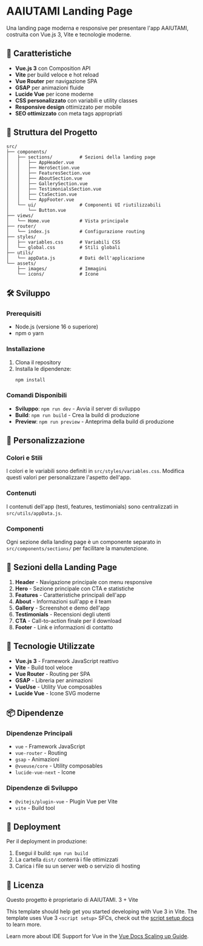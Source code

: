 # AAIUTAMI Landing Page

Una landing page moderna e responsive per presentare l'app AAIUTAMI, costruita con Vue.js 3, Vite e tecnologie moderne.

## 🚀 Caratteristiche

- **Vue.js 3** con Composition API
- **Vite** per build veloce e hot reload
- **Vue Router** per navigazione SPA
- **GSAP** per animazioni fluide
- **Lucide Vue** per icone moderne
- **CSS personalizzato** con variabili e utility classes
- **Responsive design** ottimizzato per mobile
- **SEO ottimizzato** con meta tags appropriati

## 📁 Struttura del Progetto

```
src/
├── components/
│   ├── sections/          # Sezioni della landing page
│   │   ├── AppHeader.vue
│   │   ├── HeroSection.vue
│   │   ├── FeaturesSection.vue
│   │   ├── AboutSection.vue
│   │   ├── GallerySection.vue
│   │   ├── TestimonialsSection.vue
│   │   ├── CtaSection.vue
│   │   └── AppFooter.vue
│   └── ui/                # Componenti UI riutilizzabili
│       └── Button.vue
├── views/
│   └── Home.vue           # Vista principale
├── router/
│   └── index.js           # Configurazione routing
├── styles/
│   ├── variables.css      # Variabili CSS
│   └── global.css         # Stili globali
├── utils/
│   └── appData.js         # Dati dell'applicazione
└── assets/
    ├── images/            # Immagini
    └── icons/             # Icone
```

## 🛠️ Sviluppo

### Prerequisiti

- Node.js (versione 16 o superiore)
- npm o yarn

### Installazione

1. Clona il repository
2. Installa le dipendenze:
   ```bash
   npm install
   ```

### Comandi Disponibili

- **Sviluppo**: `npm run dev` - Avvia il server di sviluppo
- **Build**: `npm run build` - Crea la build di produzione
- **Preview**: `npm run preview` - Anteprima della build di produzione

## 🎨 Personalizzazione

### Colori e Stili

I colori e le variabili sono definiti in `src/styles/variables.css`. Modifica questi valori per personalizzare l'aspetto dell'app.

### Contenuti

I contenuti dell'app (testi, features, testimonials) sono centralizzati in `src/utils/appData.js`.

### Componenti

Ogni sezione della landing page è un componente separato in `src/components/sections/` per facilitare la manutenzione.

## 📱 Sezioni della Landing Page

1. **Header** - Navigazione principale con menu responsive
2. **Hero** - Sezione principale con CTA e statistiche
3. **Features** - Caratteristiche principali dell'app
4. **About** - Informazioni sull'app e il team
5. **Gallery** - Screenshot e demo dell'app
6. **Testimonials** - Recensioni degli utenti
7. **CTA** - Call-to-action finale per il download
8. **Footer** - Link e informazioni di contatto

## 🔧 Tecnologie Utilizzate

- **Vue.js 3** - Framework JavaScript reattivo
- **Vite** - Build tool veloce
- **Vue Router** - Routing per SPA
- **GSAP** - Libreria per animazioni
- **VueUse** - Utility Vue composables
- **Lucide Vue** - Icone SVG moderne

## 📦 Dipendenze

### Dipendenze Principali

- `vue` - Framework JavaScript
- `vue-router` - Routing
- `gsap` - Animazioni
- `@vueuse/core` - Utility composables
- `lucide-vue-next` - Icone

### Dipendenze di Sviluppo

- `@vitejs/plugin-vue` - Plugin Vue per Vite
- `vite` - Build tool

## 🚀 Deployment

Per il deployment in produzione:

1. Esegui il build: `npm run build`
2. La cartella `dist/` conterrà i file ottimizzati
3. Carica i file su un server web o servizio di hosting

## 📄 Licenza

Questo progetto è proprietario di AAIUTAMI. 3 + Vite

This template should help get you started developing with Vue 3 in Vite. The template uses Vue 3 `<script setup>` SFCs, check out the [script setup docs](https://v3.vuejs.org/api/sfc-script-setup.html#sfc-script-setup) to learn more.

Learn more about IDE Support for Vue in the [Vue Docs Scaling up Guide](https://vuejs.org/guide/scaling-up/tooling.html#ide-support).

